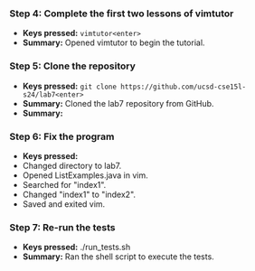 ### Step 4: Complete the first two lessons of vimtutor
- **Keys pressed:** `vimtutor<enter>`
- **Summary:** Opened vimtutor to begin the tutorial.
### Step 5: Clone the repository
- **Keys pressed:** `git clone https://github.com/ucsd-cse15l-s24/lab7<enter>`
- **Summary:** Cloned the lab7 repository from GitHub.
- **Summary:** 
### Step 6: Fix the program
- **Keys pressed:** 
- Changed directory to lab7.
- Opened ListExamples.java in vim.
- Searched for "index1".
- Changed "index1" to "index2".
- Saved and exited vim.

### Step 7: Re-run the tests

- **Keys pressed:** ./run_tests.sh<enter>
- **Summary:** Ran the shell script to execute the tests.

